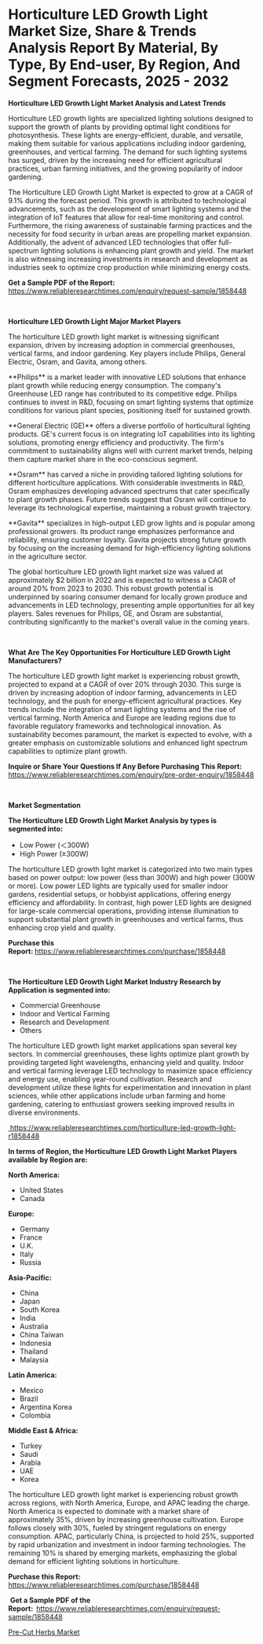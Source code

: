 <p><h1>Horticulture LED Growth Light Market Size, Share & Trends Analysis Report By Material, By Type, By End-user, By Region, And Segment Forecasts, 2025 - 2032</h1></p><p><strong>Horticulture LED Growth Light Market Analysis and Latest Trends</strong></p>
<p><p>Horticulture LED growth lights are specialized lighting solutions designed to support the growth of plants by providing optimal light conditions for photosynthesis. These lights are energy-efficient, durable, and versatile, making them suitable for various applications including indoor gardening, greenhouses, and vertical farming. The demand for such lighting systems has surged, driven by the increasing need for efficient agricultural practices, urban farming initiatives, and the growing popularity of indoor gardening.</p><p>The Horticulture LED Growth Light Market is expected to grow at a CAGR of 9.1% during the forecast period. This growth is attributed to technological advancements, such as the development of smart lighting systems and the integration of IoT features that allow for real-time monitoring and control. Furthermore, the rising awareness of sustainable farming practices and the necessity for food security in urban areas are propelling market expansion. Additionally, the advent of advanced LED technologies that offer full-spectrum lighting solutions is enhancing plant growth and yield. The market is also witnessing increasing investments in research and development as industries seek to optimize crop production while minimizing energy costs.</p></p>
<p><strong>Get a Sample PDF of the Report:&nbsp;</strong> <a href="https://www.reliableresearchtimes.com/enquiry/request-sample/1858448?utm_campaign=2141&utm_medium=2&utm_source=Github&utm_content=ia&utm_term=10022025&utm_id=horticulture-led-growth-light">https://www.reliableresearchtimes.com/enquiry/request-sample/1858448</a></p>
<p>&nbsp;</p>
<p><strong>Horticulture LED Growth Light Major Market Players</strong></p>
<p><p>The horticulture LED growth light market is witnessing significant expansion, driven by increasing adoption in commercial greenhouses, vertical farms, and indoor gardening. Key players include Philips, General Electric, Osram, and Gavita, among others.</p><p>**Philips** is a market leader with innovative LED solutions that enhance plant growth while reducing energy consumption. The company's Greenhouse LED range has contributed to its competitive edge. Philips continues to invest in R&D, focusing on smart lighting systems that optimize conditions for various plant species, positioning itself for sustained growth.</p><p>**General Electric (GE)** offers a diverse portfolio of horticultural lighting products. GE's current focus is on integrating IoT capabilities into its lighting solutions, promoting energy efficiency and productivity. The firm's commitment to sustainability aligns well with current market trends, helping them capture market share in the eco-conscious segment.</p><p>**Osram** has carved a niche in providing tailored lighting solutions for different horticulture applications. With considerable investments in R&D, Osram emphasizes developing advanced spectrums that cater specifically to plant growth phases. Future trends suggest that Osram will continue to leverage its technological expertise, maintaining a robust growth trajectory.</p><p>**Gavita** specializes in high-output LED grow lights and is popular among professional growers. Its product range emphasizes performance and reliability, ensuring customer loyalty. Gavita projects strong future growth by focusing on the increasing demand for high-efficiency lighting solutions in the agriculture sector.</p><p>The global horticulture LED growth light market size was valued at approximately $2 billion in 2022 and is expected to witness a CAGR of around 20% from 2023 to 2030. This robust growth potential is underpinned by soaring consumer demand for locally grown produce and advancements in LED technology, presenting ample opportunities for all key players. Sales revenues for Philips, GE, and Osram are substantial, contributing significantly to the market's overall value in the coming years.</p></p>
<p>&nbsp;</p>
<p><strong>What Are The Key Opportunities For Horticulture LED Growth Light Manufacturers?</strong></p>
<p><p>The horticulture LED growth light market is experiencing robust growth, projected to expand at a CAGR of over 20% through 2030. This surge is driven by increasing adoption of indoor farming, advancements in LED technology, and the push for energy-efficient agricultural practices. Key trends include the integration of smart lighting systems and the rise of vertical farming. North America and Europe are leading regions due to favorable regulatory frameworks and technological innovation. As sustainability becomes paramount, the market is expected to evolve, with a greater emphasis on customizable solutions and enhanced light spectrum capabilities to optimize plant growth.</p></p>
<p><strong>Inquire or Share Your Questions If Any Before Purchasing This Report:</strong> <a href="https://www.reliableresearchtimes.com/enquiry/pre-order-enquiry/1858448?utm_campaign=2141&utm_medium=2&utm_source=Github&utm_content=ia&utm_term=10022025&utm_id=horticulture-led-growth-light">https://www.reliableresearchtimes.com/enquiry/pre-order-enquiry/1858448</a></p>
<p>&nbsp;</p>
<p><strong>Market Segmentation</strong></p>
<p><strong>The Horticulture LED Growth Light Market Analysis by types is segmented into:</strong></p>
<p><ul><li>Low Power (＜300W)</li><li>High Power (≥300W)</li></ul></p>
<p><p>The horticulture LED growth light market is categorized into two main types based on power output: low power (less than 300W) and high power (300W or more). Low power LED lights are typically used for smaller indoor gardens, residential setups, or hobbyist applications, offering energy efficiency and affordability. In contrast, high power LED lights are designed for large-scale commercial operations, providing intense illumination to support substantial plant growth in greenhouses and vertical farms, thus enhancing crop yield and quality.</p></p>
<p><strong>Purchase this Report:&nbsp;</strong><a href="https://www.reliableresearchtimes.com/purchase/1858448?utm_campaign=2141&utm_medium=2&utm_source=Github&utm_content=ia&utm_term=10022025&utm_id=horticulture-led-growth-light">https://www.reliableresearchtimes.com/purchase/1858448</a></p>
<p>&nbsp;</p>
<p><strong>The Horticulture LED Growth Light Market Industry Research by Application is segmented into:</strong></p>
<p><ul><li>Commercial Greenhouse</li><li>Indoor and Vertical Farming</li><li>Research and Development</li><li>Others</li></ul></p>
<p><p>The horticulture LED growth light market applications span several key sectors. In commercial greenhouses, these lights optimize plant growth by providing targeted light wavelengths, enhancing yield and quality. Indoor and vertical farming leverage LED technology to maximize space efficiency and energy use, enabling year-round cultivation. Research and development utilize these lights for experimentation and innovation in plant sciences, while other applications include urban farming and home gardening, catering to enthusiast growers seeking improved results in diverse environments.</p></p>
<p><a href="https://www.reliableresearchtimes.com/horticulture-led-growth-light-r1858448?utm_campaign=2141&utm_medium=2&utm_source=Github&utm_content=ia&utm_term=10022025&utm_id=horticulture-led-growth-light">&nbsp;https://www.reliableresearchtimes.com/horticulture-led-growth-light-r1858448</a></p>
<p><strong>In terms of Region, the Horticulture LED Growth Light Market Players available by Region are:</strong></p>
<p>
    <p> <strong> North America: </strong>
        <ul>
            <li>United States</li>
            <li>Canada</li>
        </ul>
        </p> 
    <p> <strong> Europe: </strong>
        <ul>
            <li>Germany</li>
            <li>France</li>
            <li>U.K.</li>
            <li>Italy</li>
            <li>Russia</li>
        </ul>
        </p> 
    <p> <strong> Asia-Pacific: </strong>
        <ul>
            <li>China</li>
            <li>Japan</li>
            <li>South Korea</li>
            <li>India</li>
            <li>Australia</li>
            <li>China Taiwan</li>
            <li>Indonesia</li>
            <li>Thailand</li>
            <li>Malaysia</li>
        </ul>
        </p> 
    <p> <strong> Latin America: </strong>
        <ul>
            <li>Mexico</li>
            <li>Brazil</li>
            <li>Argentina Korea</li>
            <li>Colombia</li>
        </ul>
        </p> 
    <p> <strong> Middle East & Africa: </strong>
        <ul>
            <li>Turkey</li>
            <li>Saudi</li>
            <li>Arabia</li>
            <li>UAE</li>
            <li>Korea</li>
        </ul>
    </p>
    </p>
<p><p>The horticulture LED growth light market is experiencing robust growth across regions, with North America, Europe, and APAC leading the charge. North America is expected to dominate with a market share of approximately 35%, driven by increasing greenhouse cultivation. Europe follows closely with 30%, fueled by stringent regulations on energy consumption. APAC, particularly China, is projected to hold 25%, supported by rapid urbanization and investment in indoor farming technologies. The remaining 10% is shared by emerging markets, emphasizing the global demand for efficient lighting solutions in horticulture.</p></p>
<p><strong>Purchase this Report: </strong><a href="https://www.reliableresearchtimes.com/purchase/1858448?utm_campaign=2141&utm_medium=2&utm_source=Github&utm_content=ia&utm_term=10022025&utm_id=horticulture-led-growth-light">https://www.reliableresearchtimes.com/purchase/1858448</a></p>
<p>&nbsp;<strong>Get a Sample PDF of the Report:&nbsp;&nbsp;</strong><a href="https://www.reliableresearchtimes.com/enquiry/request-sample/1858448?utm_campaign=2141&utm_medium=2&utm_source=Github&utm_content=ia&utm_term=10022025&utm_id=horticulture-led-growth-light">https://www.reliableresearchtimes.com/enquiry/request-sample/1858448</a></p>
<p><strong></strong></p>
<p><p><a href="https://github.com/sca704osol/Market-Research-Report-List-1/blob/main/pre-cut-herbs-market.md?utm_campaign=2141&utm_medium=2&utm_source=Github&utm_content=ia&utm_term=10022025&utm_id=horticulture-led-growth-light">Pre-Cut Herbs Market</a></p></p>